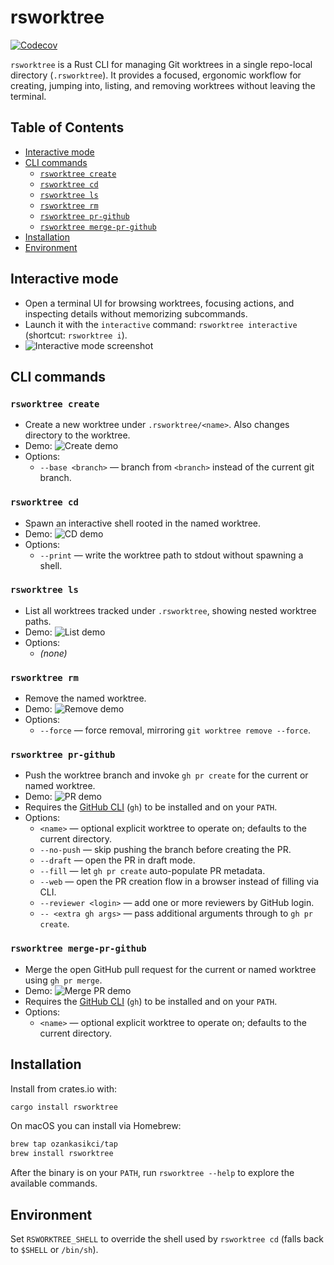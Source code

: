 # rsworktree

[![Codecov](https://codecov.io/gh/ozankasikci/rust-git-worktree/branch/master/graph/badge.svg)](https://codecov.io/gh/ozankasikci/rust-git-worktree)

`rsworktree` is a Rust CLI for managing Git worktrees in a single repo-local directory (`.rsworktree`). It provides a focused, ergonomic workflow for creating, jumping into, listing, and removing worktrees without leaving the terminal.

## Table of Contents

- [Interactive mode](#interactive-mode)
- [CLI commands](#cli-commands)
  - [`rsworktree create`](#rsworktree-create)
  - [`rsworktree cd`](#rsworktree-cd)
  - [`rsworktree ls`](#rsworktree-ls)
  - [`rsworktree rm`](#rsworktree-rm)
  - [`rsworktree pr-github`](#rsworktree-pr-github)
  - [`rsworktree merge-pr-github`](#rsworktree-merge-pr-github)
- [Installation](#installation)
- [Environment](#environment)

## Interactive mode

- Open a terminal UI for browsing worktrees, focusing actions, and inspecting details without memorizing subcommands.
- Launch it with the `interactive` command: `rsworktree interactive` (shortcut: `rsworktree i`).
- ![Interactive mode screenshot](tapes/interactive-mode.png)

## CLI commands

### `rsworktree create`

- Create a new worktree under `.rsworktree/<name>`. Also changes directory to the worktree.
- Demo: ![Create demo](tapes/gifs/create.gif)
- Options:
  - `--base <branch>` — branch from `<branch>` instead of the current git branch.

### `rsworktree cd`

- Spawn an interactive shell rooted in the named worktree.
- Demo: ![CD demo](tapes/gifs/cd.gif)
- Options:
  - `--print` — write the worktree path to stdout without spawning a shell.

### `rsworktree ls`

- List all worktrees tracked under `.rsworktree`, showing nested worktree paths.
- Demo: ![List demo](tapes/gifs/ls.gif)
- Options:
  - _(none)_

### `rsworktree rm`

- Remove the named worktree.
- Demo: ![Remove demo](tapes/gifs/rm.gif)
- Options:
  - `--force` — force removal, mirroring `git worktree remove --force`.

### `rsworktree pr-github`

- Push the worktree branch and invoke `gh pr create` for the current or named worktree.
- Demo: ![PR demo](tapes/gifs/pr_github.gif)
- Requires the [GitHub CLI](https://cli.github.com/) (`gh`) to be installed and on your `PATH`.
- Options:
  - `<name>` — optional explicit worktree to operate on; defaults to the current directory.
  - `--no-push` — skip pushing the branch before creating the PR.
  - `--draft` — open the PR in draft mode.
  - `--fill` — let `gh pr create` auto-populate PR metadata.
  - `--web` — open the PR creation flow in a browser instead of filling via CLI.
  - `--reviewer <login>` — add one or more reviewers by GitHub login.
  - `-- <extra gh args>` — pass additional arguments through to `gh pr create`.

### `rsworktree merge-pr-github`

- Merge the open GitHub pull request for the current or named worktree using `gh pr merge`.
- Demo: ![Merge PR demo](tapes/gifs/merge_pr_github.gif)
- Requires the [GitHub CLI](https://cli.github.com/) (`gh`) to be installed and on your `PATH`.
- Options:
  - `<name>` — optional explicit worktree to operate on; defaults to the current directory.

## Installation

Install from crates.io with:

```bash
cargo install rsworktree
```

On macOS you can install via Homebrew:

```bash
brew tap ozankasikci/tap
brew install rsworktree
```

After the binary is on your `PATH`, run `rsworktree --help` to explore the available commands.

## Environment

Set `RSWORKTREE_SHELL` to override the shell used by `rsworktree cd` (falls back to `$SHELL` or `/bin/sh`).
